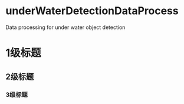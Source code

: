 # underWaterDetectionDataProcess
Data processing for under water object detection

# 1级标题
## 2级标题
### 3级标题

